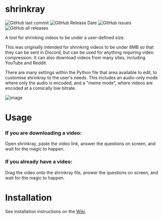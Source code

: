 # shrinkray
![GitHub last commit](https://img.shields.io/github/last-commit/megabyte112/shrinkray?style=for-the-badge)
![GitHub Release Date](https://img.shields.io/github/release-date/megabyte112/shrinkray?label=latest%20release&style=for-the-badge)
![GitHub issues](https://img.shields.io/github/issues-raw/megabyte112/shrinkray?label=issues&style=for-the-badge)
![GitHub all releases](https://img.shields.io/github/downloads/megabyte112/shrinkray/total?style=for-the-badge)


 A tool for shrinking videos to be under a user-defined size.
 
 This was originally intended for shrinking videos to be under 8MB so that they can be sent in Discord, but can be used for anything requiring video compression.
 It can also download videos from many sites, including YouTube and Reddit.
 
There are many settings within the Python file that area available to edit, to customise shrinkray to the user's needs.
This includes an audio-only mode where only the audio is encoded, and a "meme mode", where videos are encoded at a comically low bitrate.

![image](https://user-images.githubusercontent.com/74556753/188287782-758e0f62-f22e-4060-85db-f7c224c2c0d9.png)

# Usage
### If you are downloading a video:
 
 Open shrinkray, paste the video link, answer the questions on screen, and wait for the magic to happen.


### If you already have a video:
 
Drag the video onto the shrinkray file, answer the questions on screen, and wait for the magic to happen.

# Installation
 See installation instructions on the [Wiki](https://github.com/megabyte112/shrinkray/wiki/Installation).
